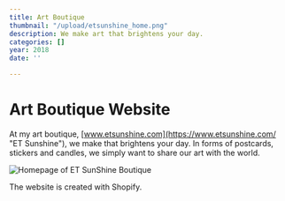 ```yaml
---
title: Art Boutique
thumbnail: "/upload/etsunshine_home.png"
description: We make art that brightens your day.
categories: []
year: 2018
date: ''

---
```

# Art Boutique Website

At my art boutique, [www.etsunshine.com](https://www.etsunshine.com/ "ET Sunshine"), we make that brightens your day. In forms of postcards, stickers and candles, we simply want to share our art with the world.

![Homepage of ET SunShine Boutique](/upload/etsunshine_home.png "ET SunShine HomePage")

The website is created with Shopify.
